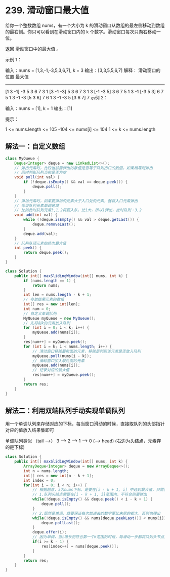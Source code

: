 # 239. 滑动窗口最大值

给你一个整数数组 nums，有一个大小为 k 的滑动窗口从数组的最左侧移动到数组的最右侧。你只可以看到在滑动窗口内的 k 个数字。滑动窗口每次只向右移动一位。

返回 滑动窗口中的最大值 。

 

示例 1：

输入：nums = [1,3,-1,-3,5,3,6,7], k = 3
输出：[3,3,5,5,6,7]
解释：
滑动窗口的位置                最大值
---------------               -----
[1  3  -1] -3  5  3  6  7       3
 1 [3  -1  -3] 5  3  6  7       3
 1  3 [-1  -3  5] 3  6  7       5
 1  3  -1 [-3  5  3] 6  7       5
 1  3  -1  -3 [5  3  6] 7       6
 1  3  -1  -3  5 [3  6  7]      7
示例 2：

输入：nums = [1], k = 1
输出：[1]


提示：

1 <= nums.length <= 105
-104 <= nums[i] <= 104
1 <= k <= nums.length



## 解法一：自定义数组

```java
class MyQueue {    
	Deque<Integer> deque = new LinkedList<>();    
    // 弹出元素时，比较当前要弹出的数值是否等于队列出口的数值，如果相等则弹出   
    // 同时判断队列当前是否为空   
    void poll(int val) {     
        if (!deque.isEmpty() && val == deque.peek()) {    
            deque.poll();     
        }   
    }   
    // 添加元素时，如果要添加的元素大于入口处的元素，就将入口元素弹出 
    // 保证队列元素单调递减 
    // 比如此时队列元素3,1,2将要入队，比1大，所以1弹出，此时队列：3,2  
    void add(int val) {   
        while (!deque.isEmpty() && val > deque.getLast()) {    
            deque.removeLast();   
        }     
        deque.add(val);
    }   
    // 队列队顶元素始终为最大值   
    int peek() {  
        return deque.peek();   
    }
}

class Solution {
    public int[] maxSlidingWindow(int[] nums, int k) {
        if (nums.length == 1) {
            return nums;
        }
        int len = nums.length - k + 1;
        // 存放结果元素的数组
        int[] res = new int[len];
        int num = 0;
        // 自定义单调队列
        MyQueue myQueue = new MyQueue();
        // 先将前k的元素放入队列
        for (int i = 0; i < k; i++) {
            myQueue.add(nums[i]);
        }
        res[num++] = myQueue.peek();
        for (int i = k; i < nums.length; i++) {
            // 滑动窗口移除最前面的元素，移除是判断该元素是否放入队列
            myQueue.poll(nums[i - k]);
            // 滑动窗口加入最后面的元素
            myQueue.add(nums[i]);
            // 记录对应的最大值
            res[num++] = myQueue.peek();
        }
        return res;
    }
}
```



## 解法二：利用双端队列手动实现单调队列

用一个单调队列来存储对应的下标，每当窗口滑动的时候，直接取队列的头部指针对应的值放入结果集即可  

单调队列类似 （tail -->） 3 --> 2 --> 1 --> 0 (--> head) (右边为头结点，元素存的是下标) 

```java
class Solution {  
	public int[] maxSlidingWindow(int[] nums, int k) {  
        ArrayDeque<Integer> deque = new ArrayDeque<>(); 
        int n = nums.length;    
        int[] res = new int[n - k + 1];        
        int index = 0;   
        for(int i = 0; i < n; i++) {    
            // 根据题意，i为nums下标，是要在[i - k + 1, i] 中选到最大值，只需要保证两点   
            // 1.队列头结点需要在[i - k + 1, i]范围内，不符合则要弹出            
            while(!deque.isEmpty() && deque.peek() < i - k + 1) {     
                deque.poll();       
            }          
            // 2.既然是单调，就要保证每次放进去的数字要比末尾的都大，否则也弹出            
            while(!deque.isEmpty() && nums[deque.peekLast()] < nums[i]) {
                deque.pollLast();  
            }        
            deque.offer(i);    
            // 因为单调，当i增长到符合第一个k范围的时候，每滑动一步都将队列头节点放入结果就行了            
            if(i >= k - 1) {    
                res[index++] = nums[deque.peek()];  
            } 
        }     
        return res;  
    }
}
```


